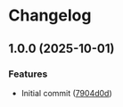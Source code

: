 # Changelog

## 1.0.0 (2025-10-01)


### Features

* Initial commit ([7904d0d](https://github.com/iKadmium/storytime/commit/7904d0d03c39ebd1948d2260f78f8ad1ca90ab86))
